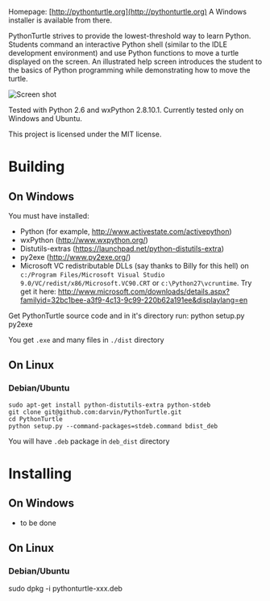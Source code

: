 Homepage: [http://pythonturtle.org](http://pythonturtle.org)
A Windows installer is available from there.

PythonTurtle strives to provide the lowest-threshold way to learn Python. Students command an interactive Python shell (similar to the IDLE development environment) and use Python functions to move a turtle displayed on the screen. An illustrated help screen introduces the student to the basics of Python programming while demonstrating how to move the turtle.

![Screen shot](http://pythonturtle.org/screenshot.gif)

Tested with Python 2.6 and wxPython 2.8.10.1. Currently tested only on Windows and Ubuntu.

This project is licensed under the MIT license.

# Building

## On Windows

You must have installed:

  * Python (for example, http://www.activestate.com/activepython)
  * wxPython (http://www.wxpython.org/)
  * Distutils-extras (https://launchpad.net/python-distutils-extra)
  * py2exe (http://www.py2exe.org/)
  * Microsoft VC redistributable DLLs (say thanks to Billy for this hell) on `c:/Program Files/Microsoft Visual Studio 9.0/VC/redist/x86/Microsoft.VC90.CRT` or `c:\Python27\vcruntime`. Try get it here: http://www.microsoft.com/downloads/details.aspx?familyid=32bc1bee-a3f9-4c13-9c99-220b62a191ee&displaylang=en

Get PythonTurtle source code and in it's directory run:
    python setup.py py2exe

You get `.exe` and many files in `./dist` directory

## On Linux

### Debian/Ubuntu

    sudo apt-get install python-distutils-extra python-stdeb 
    git clone git@github.com:darvin/PythonTurtle.git
    cd PythonTurtle
    python setup.py --command-packages=stdeb.command bdist_deb

You will have `.deb` package in `deb_dist` directory


# Installing

## On Windows

- to be done

## On Linux

### Debian/Ubuntu

   sudo dpkg -i pythonturtle-xxx.deb
